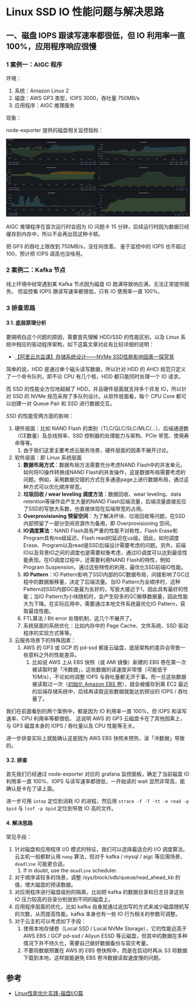# Linux SSD IO 性能问题与解决思路


## 一、磁盘 IOPS 跟读写速率都很低，但 IO 利用率一直 100%，应用程序响应很慢

### 1 案例一：AIGC 程序

环境：

1. 系统：Amazon Linux 2
2. 磁盘：AWS GP3 类型，IOPS 3000，吞吐量 750MB/s
3. 应用程序：AIGC 推理服务

现象：

node-exporter 提供的磁盘相关监控指标：

![](./_img/node-exporter-high-io-wait.webp)

AIGC 推理程序在首次运行时会因为 IO 问题卡 15 分钟，后续运行时因为数据已经缓存到内存中，所以不会再出现这种卡顿。

把 GP3 的吞吐上限改到 750MB/s，没任何改善。
鉴于监控中的 IOPS 也不超过 100，预计把 IOPS 调高也没啥用。


### 2 案例二：Kafka 节点

线上环境中经常遇到某 Kafka 节点因为磁盘 IO 跑满导致响应满，无法正常提供服务。
但监控看 IOPS 跟读写速率都很低，只有 IO 使用率一直 100%。


### 3 排查思路

#### 3.1. 底层原理分析

要搞明白这个问题的原因，需要首先理解 HDD/SSD 的性能区别，以及 Linux 系统中相应的驱动程序架构，如下这篇文章对此有比较详细的说明：

- [【阿里云总监课】存储系统设计——NVMe SSD性能影响因素一探究竟](https://developer.aliyun.com/article/658502)

简单的说，HDD 是通过单个磁头读写数据，所以针对 HDD 的 AHCI 规范只定义了一个命令队列，即不论 CPU 有几个核，HDD 都只能同时处理一个 IO 请求。

而 SSD 的性能全方位地超越了 HDD，并且硬件层面就支持多个并发 IO，所以针对 SSD 的 NVMe 规范采用了多队列设计。从软件层面看，每个 CPU Core 都可以创建一对 Queue Pair 和 SSD 进行数据交互。

SSD 的性能受两方面的影响：

1. 硬件层面：比如 NAND Flash 的类别（TLC/QLC/SLC/MLC/...）、后端通道数（CE数量）及总线频率、SSD 控制器的处理能力与架构、PCIe 带宽、使用寿命等等。
    1. 由于我们这里主要考虑云服务场景，硬件层面的因素不展开讨论。
2. 软件层面：即 Linux 系统层面
    1. **数据布局方式**：数据布局方法需要充分考虑NAND Flash中的并发单元，如何将IO操作转换成NAND Flash的并发操作，这是数据布局需要考虑的问题。例如，采用数据交错的方式在多通道page上进行数据布局，通过这种方式可以优化顺序带宽。
    2. **垃圾回收 / wear leveling 调度方法**：数据回收、wear leveling、data retention等操作会产生大量的NAND Flash后端流量，后端流量直接反应了SSD的写放大系数，也直接体现在后端带宽的占用。
    3. **Overprovisioning 预留空间**：为了解决坏块、垃圾回收等问题，在SSD内部预留了一部分空闲资源作为备用，即 Overprovisioning 空间。
    4. **IO调度算法**：NAND Flash具有严重的性能不对称性，Flash Erase和Program具有ms级延迟，Flash read的延迟在us级。因此，如何调度Erase、Program以及read是SSD后端设计需要考虑的问题。另外，前端IO以及背景IO之间的调度也是需要权衡考虑，通过IO调度可以达到最佳性能表现。在IO调度过程中，还需要利用NAND Flash的特性，例如Program Suspension，通过这些特性的利用，最优化SSD前端IO性能。
    5. **IO Pattern**：IO Pattern影响了SSD内部的GC数据布局，间接影响了GC过程中的数据搬移量，决定了后端流量。当IO Pattern为全顺序时，这种Pattern对SSD内部GC是最为友好的，写放大接近于1，因此具有最好的性能；当IO Pattern为小块随机时，会产生较多的GC搬移数据量，因此性能大为下降。在实际应用中，需要通过本地文件系统最优化IO Pattern，获取最佳性能。
    6. FTL算法 / Bit error 处理机制，这几个不展开了。
    7. 系统层面的系统优化：比如内存中的 Page Cache、文件系统、SSD 驱动程序的实现方式等等。
3. 云服务场景下的特殊因素：
    1. AWS 的 GP3 或 GCP 的 pd-ssd 都是云磁盘，底层架构的差异会导致一些意料之外的性能差异。
        1. 比如说 AWS 上从 EBS 快照（或 AMI 镜像）新建的 EBS 卷在第一次被读取时是「冷数据」，这些数据的读速度非常慢（可能低于 10M/s），不论如何调整 IOPS 与吞吐量都无济于事。而一旦这些数据被读取过一次（[初始化 Amazon EBS 卷](https://docs.aws.amazon.com/zh_cn/AWSEC2/latest/UserGuide/ebs-initialize.html)），就会被缓存到离 EC2 最近的后端存储系统中，后续再读取这些数据就能达到预设的 IOPS / 吞吐量了。

我们在前面看到的两个案例中，都是因为 IO 利用率一直 100%，但 IOPS 和读写速率、CPU 利用率等都很低。
这说明 AWS 的 GP3 云磁盘卡在了其他因素上，与 GP3 磁盘本身的 IOPS / 吞吐量以及 CPU 性能等无关。

进一步排查实际上就能确认这是因为 AWS EBS 快照未预热，读「冷数据」导致的。


#### 3.2. 排查

首先我们已经通过 node-exporter 对应的 grafana 监控面板，确定了当前磁盘 IO 利用率一直 100%、IOPS 与读写速率都很低，一开始读的 wait 显然非常高，能确认是卡在了读上面。

进一步可用 `iotop` 定位到消耗 IO 的进程，然后用 `strace -f -T -tt -e read -p $pid` 与 `lsof -p $pid` 定位到导致 IO 高的文件。

#### 4. 解决思路

常见手段：

1. 针对磁盘和应用程序 I/O 模式的特征，我们可以选择最适合的 I/O 调度算法。云主机一般都默认用 `noop` 算法，但对于 kafka / mysql / aigc 等应用场景，`deadline` 可能更合适。
    1.  If in doubt, use the `deadline` scheduler.
2. 对于顺序读较多的场景，调整 /sys/block/sdb/queue/read_ahead_kb 的值，增大磁盘的预读数据。
3. 对应用程序进行磁盘级别的隔离，比如把 kafka 的数据目录和日志目录这些 IO 压力较高的目录分别放到不同的磁盘上。
4. 应用程序层面的优化，比如 kafka 自身就通过追加写的方式来减少磁盘随机写的次数，从而提高性能。kafka 本身也有一些 IO 行为相关的参数可调整。
5. 对于云主机可以考虑如下手段：
    1. 使用本地存储卷（Local SSD / Local NVMe Storage），它的性能远高于 AWS EBS / GCP pd-ssd / Aliyun ESSD 等云磁盘，但其中的数据在多种情况下并不持久化，需要自己做好数据备份与容灾考量。
    2. 不要将数据预置在 AWS 的 EBS 卷快照中，而是在启动时再从 S3 将数据下载到本地，这样就能避免 EBS 卷冷数据读取速度慢的问题。


## 参考

- [Linux性能优化实践-磁盘I/O篇](https://mp.weixin.qq.com/s/mLEVKXShnifHbQiQrgJGSA)

